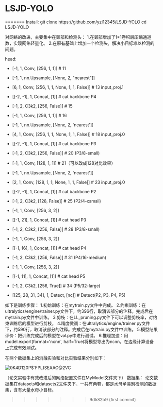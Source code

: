 
# LSJD-YOLO
=======
Install: git clone https://github.com/yzl12345/LSJD-YOLO
        cd LSJD-YOLO

对网络的改进，主要集中在颈部和检测头：
1.在颈部增加了1*1卷积层压缩通道数，实现网络轻量化。
2.在原有基础上增加一个检测头，解决小目标难以检测的问题。

head:
  - [-1, 1, Conv, [256, 1, 1]]                          # 11
  - [-1, 1, nn.Upsample, [None, 2, "nearest"]]
  - [6, 1, Conv, [256, 1, 1, None, 1, 1, False]]        # 13 input_proj.1
  - [[-2, -1], 1, Concat, [1]]                          # cat backbone P4
  - [-1, 2, C3k2, [256, False]]                         # 15

  - [-1, 1, Conv, [256, 1, 1]]                          # 16
  - [-1, 1, nn.Upsample, [None, 2, 'nearest']]
  - [4, 1, Conv, [256, 1, 1, None, 1, 1, False]]        # 18 input_proj.0
  - [[-2, -1], 1, Concat, [1]]                          # cat backbone P3
  - [-1, 2, C3k2, [256, False]]                         # 20 (P3/8-small)

  - [-1, 1, Conv, [128, 1, 1]]                          # 21（可以改成128对比效果）
  - [-1, 1, nn.Upsample, [None, 2, 'nearest']]
  - [2, 1, Conv, [128, 1, 1, None, 1, 1, False]]        # 23 input_proj.0
  - [[-2, -1], 1, Concat, [1]]                          # cat backbone P2
  - [-1, 2, C3k2, [128, False]]                         # 25 (P2/4-xsmall)

  - [-1, 1, Conv, [256, 3, 2]]
  - [[-1, 21], 1, Concat, [1]]                          # cat head P3
  - [-1, 2, C3k2, [256, False]]                         # 28 (P3/8-small)

  - [-1, 1, Conv, [256, 3, 2]]
  - [[-1, 16], 1, Concat, [1]]                          # cat head P4
  - [-1, 2, C3k2, [256, False]]                         # 31 (P4/16-medium)

  - [-1, 1, Conv, [256, 3, 2]]
  - [[-1, 11], 1, Concat, [1]]                          # cat head P5
  - [-1, 2, C3k2, [256, True]]                          # 34 (P5/32-large)

  - [[25, 28, 31, 34], 1, Detect, [nc]]                 # Detect(P2, P3, P4, P5)

如下是训练步骤：
1.初始训练：在mytrain.py文件中完成。
2.约束训练：在ultralytics/engine/trainer.py文件下，约396行，取消该部分的注释。完成后在mytrain.py文件中训练。
3.剪枝：在LL_pruning.py文件下可以调整剪枝率，对约束训练后的模型进行剪枝。
4.精度微调：在ultralytics/engine/trainer.py文件下，约590行，取消该部分的注释。完成后在mytrain.py文件中训练。
5.模型结果评价：把训练完成后的模型在val.py中进行测试。
6.推理加速：用model.export(format='ncnn', half=True)将模型导出为ncnn，在边缘计算设备上完成有效测试。

在两个数据集上的消融实验和对比实验结果分别如下：

![0K4D120P$`FPL(SEAAC@2VC](https://github.com/user-attachments/assets/d06a7213-b8f6-409e-afe3-34a48abecfad)



（论文实验中有效改进后的网络配置文件在MyModel文件夹下）
数据集：
论文数据集在datasets和datasets2文件夹下，一共有两套，都是水母单类别检测的数据集，含有大量水母小目标。
>>>>>>> 9d582b9 (first commit)
